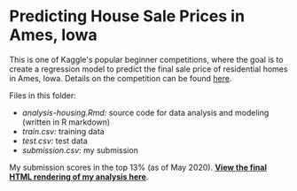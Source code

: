 # Predicting House Sale Prices in Ames, Iowa

This is one of Kaggle's popular beginner competitions, where the goal is to create a regression model to predict the final sale price of residential homes in Ames, Iowa. Details on the competition can be found [here](https://www.kaggle.com/c/house-prices-advanced-regression-techniques/).

Files in this folder:
- *analysis-housing.Rmd:* source code for data analysis and modeling (written in R markdown)
- *train.csv:* training data
- *test.csv:* test data
- *submission.csv:* my submission

My submission scores in the top 13% (as of May 2020). [**View the final HTML rendering of my analysis here**](https://anthonypan.com/kaggle/housing).
